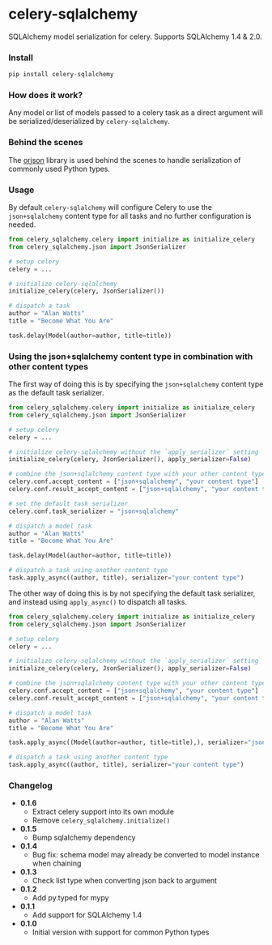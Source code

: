 # celery-sqlalchemy

SQLAlchemy model serialization for celery. Supports SQLAlchemy 1.4 & 2.0.

### Install

```sh
pip install celery-sqlalchemy
```

### How does it work?

Any model or list of models passed to a celery task as a direct argument will be
serialized/deserialized by `celery-sqlalchemy`.

### Behind the scenes

The [orjson](https://github.com/ijl/orjson) library is used behind the scenes to handle
serialization of commonly used Python types.

### Usage

By default `celery-sqlalchemy` will configure Celery to use the `json+sqlalchemy`
content type for all tasks and no further configuration is needed.

```python
from celery_sqlalchemy.celery import initialize as initialize_celery
from celery_sqlalchemy.json import JsonSerializer

# setup celery
celery = ...

# initialize celery-sqlalchemy
initialize_celery(celery, JsonSerializer())

# dispatch a task
author = "Alan Watts"
title = "Become What You Are"

task.delay(Model(author=author, title=title))
```

### Using the json+sqlalchemy content type in combination with other content types

The first way of doing this is by specifying the `json+sqlalchemy` content type as
the default task serializer.

```python
from celery_sqlalchemy.celery import initialize as initialize_celery
from celery_sqlalchemy.json import JsonSerializer

# setup celery
celery = ...

# initialize celery-sqlalchemy without the `apply_serializer` setting
initialize_celery(celery, JsonSerializer(), apply_serializer=False)

# combine the json+sqlalchemy content type with your other content types
celery.conf.accept_content = ["json+sqlalchemy", "your content type"]
celery.conf.result_accept_content = ["json+sqlalchemy", "your content type"]

# set the default task serializer
celery.conf.task_serializer = "json+sqlalchemy"

# dispatch a model task
author = "Alan Watts"
title = "Become What You Are"

task.delay(Model(author=author, title=title))

# dispatch a task using another content type
task.apply_async((author, title), serializer="your content type")
```

The other way of doing this is by not specifying the default task serializer, and
instead using `apply_async()` to dispatch all tasks.

```python
from celery_sqlalchemy.celery import initialize as initialize_celery
from celery_sqlalchemy.json import JsonSerializer

# setup celery
celery = ...

# initialize celery-sqlalchemy without the `apply_serializer` setting
initialize_celery(celery, JsonSerializer(), apply_serializer=False)

# combine the json+sqlalchemy content type with your other content types
celery.conf.accept_content = ["json+sqlalchemy", "your content type"]
celery.conf.result_accept_content = ["json+sqlalchemy", "your content type"]

# dispatch a model task
author = "Alan Watts"
title = "Become What You Are"

task.apply_async((Model(author=author, title=title),), serializer="json+sqlalchemy")

# dispatch a task using another content type
task.apply_async((author, title), serializer="your content type")
```

### Changelog

- **0.1.6**
  - Extract celery support into its own module
  - Remove `celery_sqlalchemy.initialize()`
- **0.1.5**
  - Bump sqlalchemy dependency
- **0.1.4**
  - Bug fix: schema model may already be converted to model instance when chaining
- **0.1.3**
  - Check list type when converting json back to argument
- **0.1.2**
  - Add py.typed for mypy
- **0.1.1**
  - Add support for SQLAlchemy 1.4
- **0.1.0**
  - Initial version with support for common Python types
